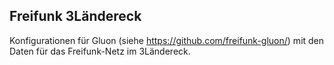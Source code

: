 Freifunk 3Ländereck
-------------------

Konfigurationen für Gluon (siehe https://github.com/freifunk-gluon/) mit den Daten für das Freifunk-Netz im 3Ländereck.
